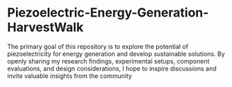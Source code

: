 # Piezoelectric-Energy-Generation-HarvestWalk
The primary goal of this repository is to explore the potential of piezoelectricity for energy generation and develop sustainable solutions. By openly sharing my research findings, experimental setups, component evaluations, and design considerations, I hope to inspire discussions and invite valuable insights from the community
